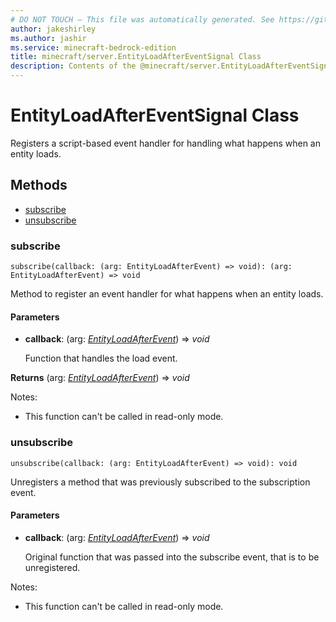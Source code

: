 ```yaml
---
# DO NOT TOUCH — This file was automatically generated. See https://github.com/mojang/minecraftapidocsgenerator to modify descriptions, examples, etc.
author: jakeshirley
ms.author: jashir
ms.service: minecraft-bedrock-edition
title: minecraft/server.EntityLoadAfterEventSignal Class
description: Contents of the @minecraft/server.EntityLoadAfterEventSignal class.
---
```

# EntityLoadAfterEventSignal Class

Registers a script-based event handler for handling what happens when an entity loads.

## Methods
- [subscribe](#subscribe)
- [unsubscribe](#unsubscribe)

### **subscribe**
`
subscribe(callback: (arg: EntityLoadAfterEvent) => void): (arg: EntityLoadAfterEvent) => void
`

Method to register an event handler for what happens when an entity loads.

#### **Parameters**
- **callback**: (arg: [*EntityLoadAfterEvent*](EntityLoadAfterEvent.md)) => *void*
  
  Function that handles the load event.

**Returns** (arg: [*EntityLoadAfterEvent*](EntityLoadAfterEvent.md)) => *void*
  
Notes:
- This function can't be called in read-only mode.

### **unsubscribe**
`
unsubscribe(callback: (arg: EntityLoadAfterEvent) => void): void
`

Unregisters a method that was previously subscribed to the subscription event.

#### **Parameters**
- **callback**: (arg: [*EntityLoadAfterEvent*](EntityLoadAfterEvent.md)) => *void*
  
  Original function that was passed into the subscribe event, that is to be unregistered.
  
Notes:
- This function can't be called in read-only mode.
